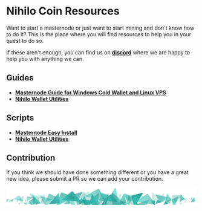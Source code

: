 # Nihilo Coin Resources
Want to start a masternode or just want to start mining and don't know how to do it? This is the place where you will find resources to help you in your quest to do so.

If these aren't enough, you can find us on **[discord](discord-link)** where we are happy to help you with anything we can.

## Guides
- **[Masternode Guide for Windows Cold Wallet and Linux VPS](./guides/masternode-windows-cold-wallet-with-linux-vps.md)**
- **[Nihilo Wallet Utilities](./guides/nihilo-utilities.md)**

## Scripts
- **[Masternode Easy Install](./scripts/mn-easy-install.sh)**
- **[Nihilo Wallet Utilities](./scripts/nihilo-utilities.sh)**

## Contribution
If you think we should have done something different or you have a great new idea, please submit a PR so we can add your contribution.

![](./images/readme_bg.jpg)